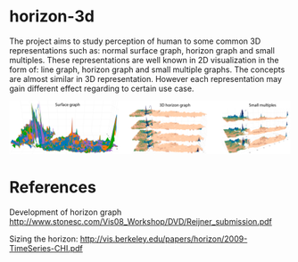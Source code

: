 # horizon-3d

The project aims to study perception of human to some common 3D representations such as: normal surface graph, horizon graph and small multiples.
 These representations are well known in 2D visualization in the form of: line graph, horizon graph and small multiple graphs. The concepts are almost 
  similar in 3D representation. However each representation may gain different effect regarding to certain use case.
  
  
  ![ScreenShot](https://github.com/iDataVisualizationLab/horizon-3d/blob/master/files/3d-representations.png)

  
 # References
 
 Development of horizon graph http://www.stonesc.com/Vis08_Workshop/DVD/Reijner_submission.pdf
 
 Sizing the horizon: http://vis.berkeley.edu/papers/horizon/2009-TimeSeries-CHI.pdf